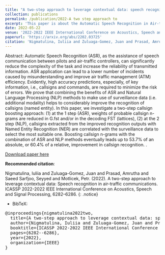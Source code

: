 ```yaml
---
title: "A two-step approach to leverage contextual data: speech recognition in air-traffic communications"
collection: publications
permalink: /publication/2022-A two step approach to
excerpt: 'This paper is about the Automatic Speech Recognition in Air-traffic Control Communications'
date: 2022-05-22
venue: '2022-2022 IEEE International Conference on Acoustics, Speech and Signal Processing'
paperurl: 'https://arxiv.org/abs/2202.03725'
citation: 'Nigmatulina, Iuliia and Zuluaga-Gomez, Juan and Prasad, Amrutha and Saeed Sarfjoo, Seyyed and Motlicek, Petr. (2022). A two-step approach to leverage contextual data: Speech recognition in air-traffic communications. ICASSP 2022-2022 IEEE International Conference on Acoustics, Speech and Signal Processing, 6282–6286'
---
```


Abstract: Automatic Speech Recognition (ASR), as the assistance of speech communication between pilots and air-traffic controllers, can significantly reduce the complexity of the task and increase the reliability of transmitted information. ASR application can lead to a lower number of incidents caused by misunderstanding and improve air traffic management (ATM) efficiency. Evidently, high accuracy predictions, especially, of key information, i.e., callsigns and commands, are required to minimize the risk of errors. We prove that combining the benefits of ASR and Natural Language Processing (NLP) methods to make use of surveillance data (i.e. additional modality)  helps to considerably improve the recognition of callsigns (named entity). In this paper, we investigate a two-step callsign boosting approach: (1) at the 1 step (ASR), weights of probable callsign n-grams are reduced in G.fst and/or in the decoding FST (lattices), (2) at the 2 step (NLP), callsigns extracted from the improved recognition outputs with Named Entity Recognition (NER) are correlated with the surveillance data to select the most suitable one. Boosting callsign n-grams with the combination of ASR and NLP methods eventually leads up to 53.7% of an absolute, or 60.4% of a relative, improvement in callsign recognition.
.


[Download paper here](https://arxiv.org/abs/2202.03725)

**Recommended citation**: 

Nigmatulina, Iuliia and Zuluaga-Gomez, Juan and Prasad, Amrutha and Saeed Sarfjoo, Seyyed and Motlicek, Petr. (2022). A two-step approach to leverage contextual data: Speech recognition in air-traffic communications. ICASSP 2022-2022 IEEE International Conference on Acoustics, Speech and Signal Processing, 6282–6286.
{: .notice}

- BibTeX:

<pre>
@inproceedings{nigmatulina2022two,
  title={A two-step approach to leverage contextual data: speech recognition in air-traffic communications},
  author={Nigmatulina, Iuliia and Zuluaga-Gomez, Juan and Prasad, Amrutha and Sarfjoo, Seyyed Saeed and Motlicek, Petr},
  booktitle={ICASSP 2022-2022 IEEE International Conference on Acoustics, Speech and Signal Processing (ICASSP)},
  pages={6282--6286},
  year={2022},
  organization={IEEE}
}
</pre>